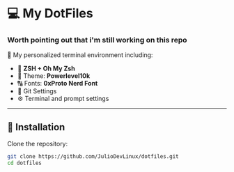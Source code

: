 # 💻 My DotFiles

### Worth pointing out that i'm still working on this repo

🎯 My personalized terminal environment including:

- 🐚 **ZSH + Oh My Zsh**
- 🎨 Theme: **Powerlevel10k**
- 🔠 Fonts: **0xProto Nerd Font**
- 🔧 Git Settings
- ⚙️  Terminal and prompt settings

---

## 🚀 Installation

Clone the repository:

```bash
git clone https://github.com/JulioDevLinux/dotfiles.git
cd dotfiles
